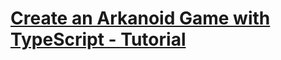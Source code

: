 # [Create an Arkanoid Game with TypeScript - Tutorial](https://www.youtube.com/watch?v=7bejSTim38A)
